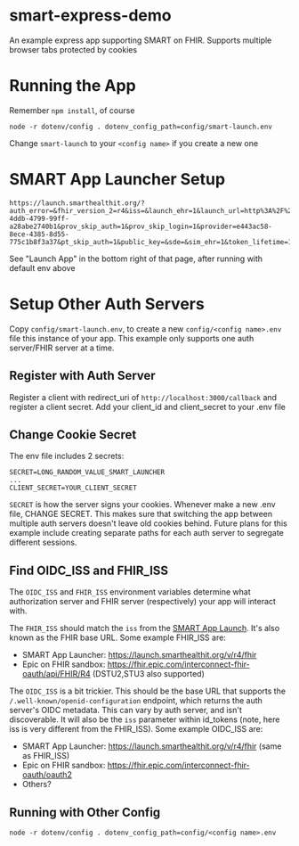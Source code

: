 # smart-express-demo
An example express app supporting SMART on FHIR. Supports multiple browser tabs protected by cookies

# Running the App
Remember `npm install`, of course

```
node -r dotenv/config . dotenv_config_path=config/smart-launch.env
```

Change `smart-launch` to your `<config name>` if you create a new one

# SMART App Launcher Setup
```
https://launch.smarthealthit.org/?auth_error=&fhir_version_2=r4&iss=&launch_ehr=1&launch_url=http%3A%2F%2Flocalhost%3A3000%2Flaunch&patient=67cbf090-4ddb-4799-99ff-a28abe2740b1&prov_skip_auth=1&prov_skip_login=1&provider=e443ac58-8ece-4385-8d55-775c1b8f3a37&pt_skip_auth=1&public_key=&sde=&sim_ehr=1&token_lifetime=15&user_pt=
```

See "Launch App" in the bottom right of that page, after running with default env above

# Setup Other Auth Servers
Copy `config/smart-launch.env`, to create a new `config/<config name>.env` file this instance of your app. This example only supports one auth server/FHIR server at a time.

## Register with Auth Server
Register a client with redirect_uri of `http://localhost:3000/callback` and register a client secret. Add your client_id and client_secret to your .env file

## Change Cookie Secret
The env file includes 2 secrets:
```
SECRET=LONG_RANDOM_VALUE_SMART_LAUNCHER
...
CLIENT_SECRET=YOUR_CLIENT_SECRET
```

`SECRET` is how the server signs your cookies. Whenever make a new .env file, CHANGE SECRET. This makes sure that switching the app between multiple auth servers doesn't leave old cookies behind. Future plans for this example include creating separate paths for each auth server to segregate different sessions.

## Find OIDC_ISS and FHIR_ISS
The `OIDC_ISS` and `FHIR_ISS` environment variables determine what authorization server and FHIR server (respectively) your app will interact with. 

The `FHIR_ISS` should match the `iss` from the [SMART App Launch](https://hl7.org/fhir/smart-app-launch/1.0.0/#ehr-launch-sequence). It's also known as the FHIR base URL. Some example FHIR_ISS are:
- SMART App Launcher: https://launch.smarthealthit.org/v/r4/fhir
- Epic on FHIR sandbox: https://fhir.epic.com/interconnect-fhir-oauth/api/FHIR/R4 (DSTU2,STU3 also supported)

The `OIDC_ISS` is a bit trickier. This should be the base URL that supports the `/.well-known/openid-configuration` endpoint, which returns the auth server's OIDC metadata. This can vary by auth server, and isn't discoverable. It will also be the `iss` parameter within id_tokens (note, here iss is very different from the FHIR_ISS). Some example OIDC_ISS are:
- SMART App Launcher: https://launch.smarthealthit.org/v/r4/fhir (same as FHIR_ISS)
- Epic on FHIR sandbox: https://fhir.epic.com/interconnect-fhir-oauth/oauth2
- Others?

## Running with Other Config
```
node -r dotenv/config . dotenv_config_path=config/<config name>.env
```